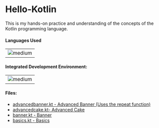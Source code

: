 # Hello-Kotlin
This is my hands-on practice and understanding of the concepts of the Kotlin programming language.

<h4>Languages Used</h4>
<table>
  <tr>
<td><img alt="medium" src="https://img.shields.io/badge/Kotlin-0095D5?&style=for-the-badge&logo=kotlin&logoColor=white""></td>
  </tr>
</table>

<h4>Integrated Development Environment:</h4>
<table>
  <tr>
<td><img alt="medium" src="https://img.shields.io/badge/Visual_Studio_Code-0078D4?style=for-the-badge&logo=visual%20studio%20code&logoColor=white"></td>
  </tr>
</table>

<h4>Files:</h4>

* [advancedbanner.kt - Advanced Banner (Uses the repeat function)](advancedbanner.kt) 
* [advancedcake.kt- Advanced Cake](advancedcake.kt)
* [banner.kt - Banner](Banner.kt)
* [basics.kt - Basics](Basics.kt)

